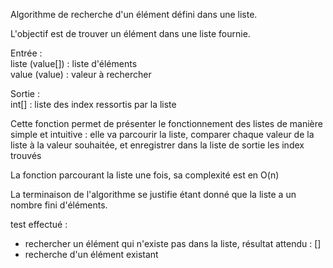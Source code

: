 Algorithme de recherche d'un élément défini dans une liste.

L'objectif est de trouver un élément dans une liste fournie.

Entrée :\
liste (value[]) : liste d'éléments\
value (value) : valeur à rechercher

Sortie :\
int[] : liste des index ressortis par la liste

Cette fonction permet de présenter le fonctionnement des listes de manière simple et intuitive : elle va parcourir la liste, comparer chaque valeur de la liste à la valeur souhaitée, et enregistrer dans la liste de sortie les index trouvés

La fonction parcourant la liste une fois, sa complexité est en O(n)

La terminaison de l'algorithme se justifie étant donné que la liste a un nombre fini d'éléments.

test effectué :
* rechercher un élément qui n'existe pas dans la liste, résultat attendu : []
* recherche d'un élément existant